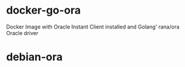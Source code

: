 # docker-go-ora
Docker Image with Oracle Instant Client installed and Golang' rana/ora Oracle driver
# debian-ora
